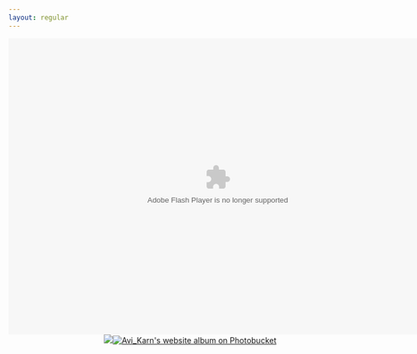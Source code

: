 ```yaml
---
layout: regular
---
```


<div style="width:480px;text-align:right;"><embed width="750" height="530" src="http://pic2.pbsrc.com/flash/rss_slideshow.swf" flashvars="rssFeed=http%3A%2F%2Ffeed280.photobucket.com%2Falbums%2Fkk193%2FAvi_Karn%2Fwebsite%2Ffeed.rss" type="application/x-shockwave-flash" wmode="transparent" /><a href="javascript:void(0);" target="_blank"><img src="http://pic.photobucket.com/share/icons/embed/btn_geturs.gif" style="border:none;" /></a><a href="http://s280.photobucket.com/user/Avi_Karn/library/website" target="_blank"><img src="http://pic.photobucket.com/share/icons/embed/btn_viewall.gif" style="border:none;" alt="Avi_Karn&#039;s website album on Photobucket" /></a></div>
